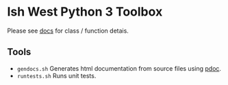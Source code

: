 # Ish West Python 3 Toolbox

Please see [docs](doc/iwp3tb/index.html) for class / function detais.

## Tools
* `gendocs.sh` Generates html documentation from source files using [pdoc](https://pdoc3.github.io/pdoc/).
* `runtests.sh` Runs unit tests.